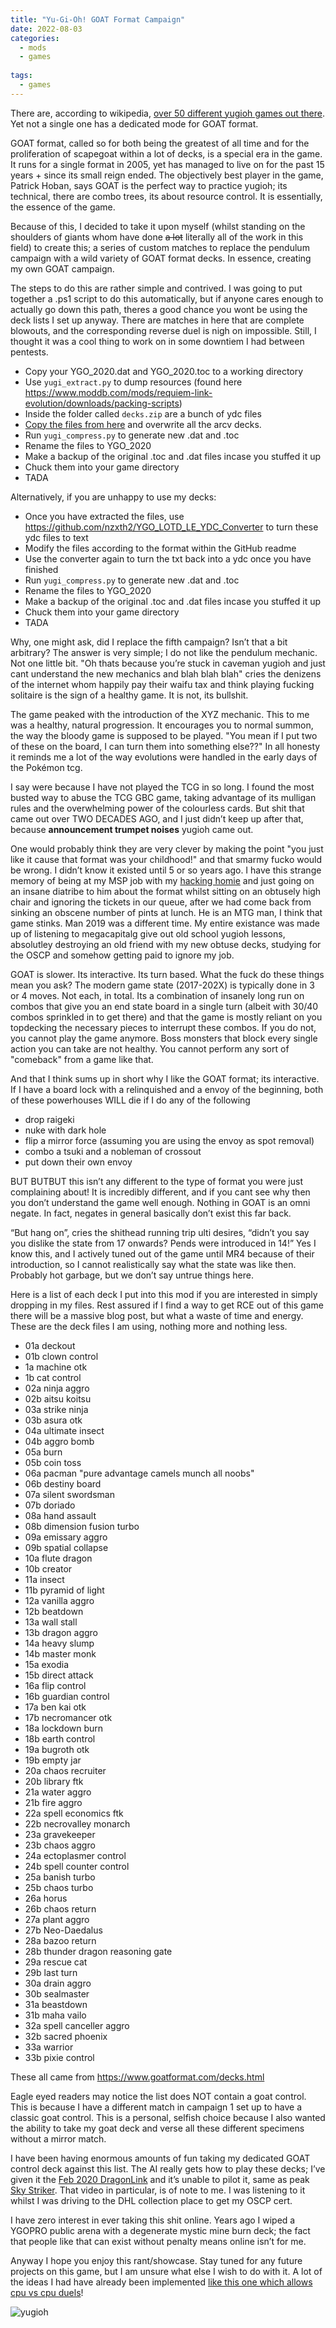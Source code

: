 ```yaml
---
title: "Yu-Gi-Oh! GOAT Format Campaign"
date: 2022-08-03
categories:
  - mods
  - games
  
tags:
  - games
---
```


There are, according to wikipedia, [over 50 different yugioh games out there](https://en.wikipedia.org/wiki/List_of_Yu-Gi-Oh!_video_games). Yet not a single one has a dedicated mode for GOAT format.

GOAT format, called so for both being the greatest of all time and for the proliferation of scapegoat within a lot of decks, is a special era in the game. It runs for a single format in 2005, yet has managed to live on for the past 15 years + since its small reign ended. The objectively best player in the game, Patrick Hoban, says GOAT is the perfect way to practice yugioh; its technical, there are combo trees, its about resource control. It is essentially, the essence of the game. 

Because of this, I decided to take it upon myself (whilst standing on the shoulders of giants whom have done ~~a lot~~ literally all of the work in this field) to create this; a series of custom matches to replace the pendulum campaign with a wild variety of GOAT format decks. In essence, creating my own GOAT campaign.

The steps to do this are rather simple and contrived. I was going to put together a .ps1 script to do this automatically, but if anyone cares enough to actually go down this path, theres a good chance you wont be using the deck lists I set up anyway. There are matches in here that are complete blowouts, and the corresponding reverse duel is nigh on impossible. Still, I thought it was a cool thing to work on in some downtiem I had between pentests.

- Copy your YGO_2020.dat and YGO_2020.toc to a working directory
- Use `yugi_extract.py` to dump resources (found here https://www.moddb.com/mods/requiem-link-evolution/downloads/packing-scripts)
- Inside the folder called ``decks.zip`` are a bunch of ydc files
- [Copy the files from here](https://github.com/onecloudemoji/onecloudemoji.github.io/blob/master/assets/images/yugioh/arcv%20decks.zip) and overwrite all the arcv decks.
- Run `yugi_compress.py` to generate new .dat and .toc
- Rename the files to YGO_2020
- Make a backup of the original .toc and .dat files incase you stuffed it up
- Chuck them into your game directory 
- TADA

Alternatively, if you are unhappy to use my decks:
- Once you have extracted the files, use https://github.com/nzxth2/YGO_LOTD_LE_YDC_Converter to turn these ydc files to text
- Modify the files according to the format within the GitHub readme 
- Use the converter again to turn the txt back into a ydc once you have finished
- Run `yugi_compress.py` to generate new .dat and .toc
- Rename the files to YGO_2020
- Make a backup of the original .toc and .dat files incase you stuffed it up
- Chuck them into your game directory 
- TADA

Why, one might ask, did I replace the fifth campaign? Isn’t that a bit arbitrary? The answer is very simple; I do not like the pendulum mechanic. Not one little bit. "Oh thats because you’re stuck in caveman yugioh and just cant understand the new mechanics and blah blah blah" cries the denizens of the internet whom happily pay their waifu tax and think playing fucking solitaire is the sign of a healthy game. It is not, its bullshit.

The game peaked with the introduction of the XYZ mechanic. This to me was a healthy, natural progression. It encourages you to normal summon, the way the bloody game is supposed to be played. "You mean if I put two of these on the board, I can turn them into something else??" In all honesty it reminds me a lot of the way evolutions were handled in the early days of the Pokémon tcg. 

I say were because I have not played the TCG in so long. I found the most busted way to abuse the TCG GBC game, taking advantage of its mulligan rules and the overwhelming power of the colourless cards. But shit that came out over TWO DECADES AGO, and I just didn’t keep up after that, because **announcement trumpet noises** yugioh came out.

One would probably think they are very clever by making the point "you just like it cause that format was your childhood!" and that smarmy fucko would be wrong. I didn’t know it existed until 5 or so years ago. I have this strange memory of being at my MSP job with my [hacking homie](https://kymb0.github.io/) and just going on an insane diatribe to him about the format whilst sitting on an obtusely high chair and ignoring the tickets in our queue, after we had come back from sinking an obscene number of pints at lunch. He is an MTG man, I think that game stinks. Man 2019 was a different time. My entire existance was made up of listening to megacapitalg give out old school yugioh lessons, absolutley destroying an old friend with my new obtuse decks, studying for the OSCP and somehow getting paid to ignore my job.

GOAT is slower. Its interactive. Its turn based. What the fuck do these things mean you ask? The modern game state (2017-202X) is typically done in 3 or 4 moves. Not each, in total. Its a combination of insanely long run on combos that give you an end state board in a single turn (albeit with 30/40 combos sprinkled in to get there) and that the game is mostly reliant on you topdecking the necessary pieces to interrupt these combos. If you do not, you cannot play the game anymore. Boss monsters that block every single action you can take are not healthy. You cannot perform any sort of "comeback" from a game like that.

And that I think sums up in short why I like the GOAT format; its interactive. If I have a board lock with a relinquished and a envoy of the beginning, both of these powerhouses WILL die if I do any of the following
- drop raigeki
- nuke with dark hole
- flip a mirror force (assuming you are using the envoy as spot removal)
- combo a tsuki and a nobleman of crossout
- put down their own envoy

BUT BUTBUT this isn’t any different to the type of format you were just complaining about! It is incredibly different, and if you cant see why then you don’t understand the game well enough. Nothing in GOAT is an omni negate. In fact, negates in general basically don’t exist this far back.

“But hang on”, cries the shithead running trip ulti desires, “didn’t you say you dislike the state from 17 onwards? Pends were introduced in 14!” Yes I know this, and I actively tuned out of the game until MR4 because of their introduction, so I cannot realistically say what the state was like then. Probably hot garbage, but we don’t say untrue things here.

Here is a list of each deck I put into this mod if you are interested in simply dropping in my files. Rest assured if I find a way to get RCE out of this game there will be a massive blog post, but what a waste of time and energy. These are the deck files I am using, nothing more and nothing less.

- 01a deckout
- 01b clown control
- 1a machine otk
- 1b cat control
- 02a ninja aggro
- 02b aitsu koitsu
- 03a strike ninja
- 03b asura otk
- 04a ultimate insect
- 04b aggro bomb
- 05a burn
- 05b coin toss
- 06a pacman "pure advantage camels munch all noobs"
- 06b destiny board
- 07a silent swordsman
- 07b doriado
- 08a hand assault
- 08b dimension fusion turbo
- 09a emissary aggro
- 09b spatial collapse
- 10a flute dragon
- 10b creator
- 11a insect
- 11b pyramid of light
- 12a vanilla aggro
- 12b beatdown
- 13a wall stall
- 13b dragon aggro
- 14a heavy slump
- 14b master monk
- 15a exodia
- 15b direct attack
- 16a flip control
- 16b guardian control
- 17a ben kai otk
- 17b necromancer otk
- 18a lockdown burn
- 18b earth control
- 19a bugroth otk
- 19b empty jar
- 20a chaos recruiter
- 20b library ftk
- 21a water aggro
- 21b fire aggro
- 22a spell economics ftk
- 22b necrovalley monarch
- 23a gravekeeper
- 23b chaos aggro
- 24a ectoplasmer control
- 24b spell counter control
- 25a banish turbo
- 25b chaos turbo
- 26a horus
- 26b chaos return
- 27a plant aggro
- 27b Neo-Daedalus
- 28a bazoo return
- 28b thunder dragon reasoning gate
- 29a rescue cat
- 29b last turn
- 30a drain aggro
- 30b sealmaster
- 31a beastdown
- 31b maha vailo
- 32a spell canceller aggro
- 32b sacred phoenix
- 33a warrior
- 33b pixie control

These all came from https://www.goatformat.com/decks.html

Eagle eyed readers may notice the list does NOT contain a goat control. This is because I have a different match in campaign 1 set up to have a classic goat control. This is a personal, selfish choice because I also wanted the ability to take my goat deck and verse all these different specimens without a mirror match. 

I have been having enormous amounts of fun taking my dedicated GOAT control deck against this list. The AI really gets how to play these decks; I’ve given it the [Feb 2020 DragonLink](https://www.youtube.com/watch?v=xBX-dOaNA-g) and it’s unable to pilot it, same as peak [Sky Striker](https://www.youtube.com/watch?v=f3qzP3xZbX0). That video in particular, is of note to me. I was listening to it whilst I was driving to the DHL collection place to get my OSCP cert. 

I have zero interest in ever taking this shit online. Years ago I wiped a YGOPRO public arena with a degenerate mystic mine burn deck; the fact that people like that can exist without penalty means online isn’t for me.   

Anyway I hope you enjoy this rant/showcase. Stay tuned for any future projects on this game, but I am unsure what else I wish to do with it. A lot of the ideas I had have already been implemented [like this one which allows cpu vs cpu duels](https://github.com/pixeltris/Lotd)!

![yugioh](/assets/images/yugioh/yugioh.png)
